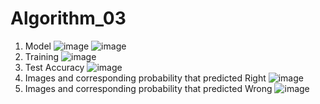 # Algorithm_03
1. Model
![image](https://user-images.githubusercontent.com/52652682/173230322-89607995-5dae-4766-87c9-40aa148e486b.png)
![image](https://user-images.githubusercontent.com/52652682/173230326-6fc0b66b-4a6b-4dca-8698-f727d5c11de9.png)
2. Training
![image](https://user-images.githubusercontent.com/52652682/173230329-2b13d45a-25ae-4cf4-a905-59efab49e6cf.png)
3. Test Accuracy
![image](https://user-images.githubusercontent.com/52652682/173230334-612d81d3-23fd-4a93-8593-129fd4d51bf4.png)
4. Images and corresponding probability that predicted Right
![image](https://user-images.githubusercontent.com/52652682/173230336-0ee0cf4e-1dce-4252-bc60-be612bf782ff.png)
5. Images and corresponding probability that predicted Wrong
![image](https://user-images.githubusercontent.com/52652682/173230338-8547b11c-b93f-48d1-bd09-635eb3f8772d.png)
